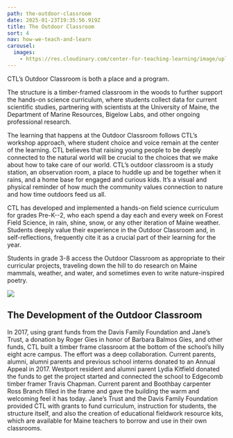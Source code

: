 ```yaml
---
path: the-outdoor-classroom
date: 2025-01-23T19:35:56.919Z
title: The Outdoor Classroom
sort: 4
nav: how-we-teach-and-learn
carousel:
  images:
    - https://res.cloudinary.com/center-for-teaching-learning/image/upload/v1674503508/general/IMG-1347_qgnlfo.jpg
---
```

CTL’s Outdoor Classroom is both a place and a program.

The structure is a timber-framed classroom in the woods to further support the hands-on science curriculum, where students collect data for current scientific studies, partnering with scientists at the University of Maine, the Department of Marine Resources, Bigelow Labs, and other ongoing professional research.

The learning that happens at the Outdoor Classroom follows CTL’s workshop approach, where student choice and voice remain at the center of the learning. CTL believes that raising young people to be deeply connected to the natural world will be crucial to the choices that we make about how to take care of our world. CTL’s outdoor classroom is a study station, an observation room, a place to huddle up and be together when it rains, and a home base for engaged and curious kids. It’s a visual and physical reminder of how much the community values connection to nature and how time outdoors feed us all.

CTL has developed and implemented a hands-on field science curriculum for grades Pre-K--2, who each spend a day each and every week on Forest Field Science, in rain, shine, snow, or any other iteration of Maine weather. Students deeply value their experience in the Outdoor Classroom and, in self-reflections, frequently cite it as a crucial part of their learning for the year.

Students in grade 3-8 access the Outdoor Classroom as appropriate to their curricular projects, traveling down the hill to do research on Maine mammals, weather, and water, and sometimes even to write nature-inspired poetry.

![](https://res.cloudinary.com/center-for-teaching-learning/image/upload/v1710382114/unnamed-190_w32dza.jpg)

## The Development of the Outdoor Classroom

In 2017, using grant funds from the Davis Family Foundation and Jane’s Trust, a donation by Roger Gies in honor of Barbara Balmos Gies, and other funds, CTL built a timber frame classroom at the bottom of the school’s hilly eight acre campus. The effort was a deep collaboration. Current parents, alumni, alumni parents and previous school interns donated to an Annual Appeal in 2017. Westport resident and alumni parent Lydia Kitfield donated the funds to get the project started and connected the school to Edgecomb timber framer Travis Chapman. Current parent and Boothbay carpenter Ross Branch filled in the frame and gave the building the warm and welcoming feel it has today. Jane’s Trust and the Davis Family Foundation provided CTL with grants to fund curriculum, instruction for students, the structure itself, and also the creation of educational fieldwork resource kits, which are available for Maine teachers to borrow and use in their own classrooms.
